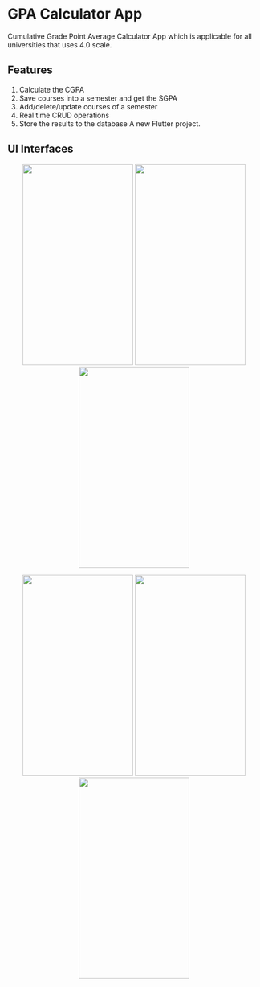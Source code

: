 # GPA Calculator App

Cumulative Grade Point Average Calculator App which is applicable for all universities that uses 4.0 scale.

## Features
1. Calculate the CGPA 
2. Save courses into a semester and get the SGPA
3. Add/delete/update courses of a semester
4. Real time CRUD operations
5. Store the results to the database 
A new Flutter project.

## UI Interfaces

<p align="center">
    <img  width=220  height=400 src="https://user-images.githubusercontent.com/65526190/131700965-be3265cb-bde9-432a-b28b-125e0b8a16f2.png">
          <img  width=220  height=400 src="https://user-images.githubusercontent.com/65526190/131700920-589cfe17-be86-41ab-965e-f19f4b0657fe.png">
  <img  width=220  height=400 src="https://user-images.githubusercontent.com/65526190/131700941-90adf382-3a01-47ef-bdad-d8c764b1dbb0.png">
</p>


<p align="center">
      <img  width=220  height=400 src="https://user-images.githubusercontent.com/65526190/131700938-0d75c366-69f5-4fc2-8d91-fc2cc792b4d3.png">
    <img  width=220  height=400 src="https://user-images.githubusercontent.com/65526190/131700948-9f350728-0f13-44ca-8777-50307c88c941.png">
  <img  width=220 height=400 src="https://user-images.githubusercontent.com/65526190/131700958-3d650041-0fa9-469f-879d-f7d4d5890618.png">

</p>
